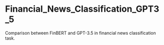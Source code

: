 # Financial_News_Classification_GPT3_5
Comparison between FinBERT and GPT-3.5 in financial news classification task.
